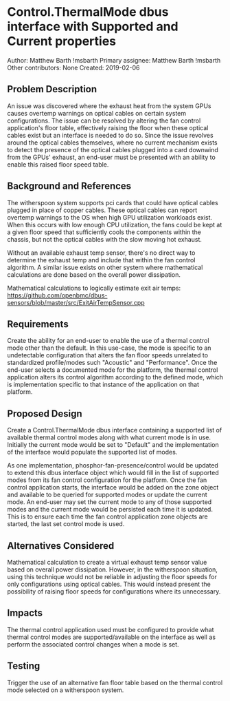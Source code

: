 # Control.ThermalMode dbus interface with Supported and Current properties

Author:
  Matthew Barth !msbarth
Primary assignee:
  Matthew Barth !msbarth
Other contributors:
  None
Created:
  2019-02-06

## Problem Description
An issue was discovered where the exhaust heat from the system GPUs causes
overtemp warnings on optical cables on certain system configurations. The
issue can be resolved by altering the fan control application's floor table,
effectively raising the floor when these optical cables exist but an interface
is needed to do so. Since the issue revolves around the optical cables
themselves, where no current mechanism exists to detect the presence of the
optical cables plugged into a card downwind from the GPUs' exhaust,
an end-user must be presented with an ability to enable this raised floor
speed table.

## Background and References
The witherspoon system supports pci cards that could have optical cables
plugged in place of copper cables. These optical cables can report overtemp
warnings to the OS when high GPU utilization workloads exist. When this occurs
with low enough CPU utilization, the fans could be kept at a given floor speed
that sufficiently cools the components within the chassis, but not the optical
cables with the slow moving hot exhaust.

Without an available exhaust temp sensor, there's no direct way to determine
the exhaust temp and include that within the fan control algorithm. A similar
issue exists on other system where mathematical calculations are done based on
the overall power dissipation.

Mathematical calculations to logically estimate exit air temps:
https://github.com/openbmc/dbus-sensors/blob/master/src/ExitAirTempSensor.cpp

## Requirements
Create the ability for an end-user to enable the use of a thermal control mode
other than the default. In this use-case, the mode is specific to an
undetectable configuration that alters the fan floor speeds unrelated to
standardized profile/modes such "Acoustic" and "Performance". Once the end-user
selects a documented mode for the platform, the thermal control application
alters its control algorithm according to the defined mode, which is
implementation specific to that instance of the application on that platform.

## Proposed Design
Create a Control.ThermalMode dbus interface containing a supported list of
available thermal control modes along with what current mode is in use.
Initially the current mode would be set to "Default" and the implementation
of the interface would populate the supported list of modes.

As one implementation, phosphor-fan-presence/control would be updated to extend
this dbus interface object which would fill in the list of supported modes
from its fan control configuration for the platform. Once the fan control
application starts, the interface would be added on the zone object and
available to be queried for supported modes or update the current mode.
An end-user may set the current mode to any of those supported modes and the
current mode would be persisted each time it is updated. This is to ensure
each time the fan control application zone objects are started, the last set
control mode is used.

## Alternatives Considered
Mathematical calculation to create a virtual exhaust temp sensor value based
on overall power dissipation. However, in the witherspoon situation, using
this technique would not be reliable in adjusting the floor speeds for only
configurations using optical cables. This would instead present the possibility
of raising floor speeds for configurations where its unnecessary.

## Impacts
The thermal control application used must be configured to provide what thermal
control modes are supported/available on the interface as well as perform the
associated control changes when a mode is set.

## Testing
Trigger the use of an alternative fan floor table based on the thermal control
mode selected on a witherspoon system.
